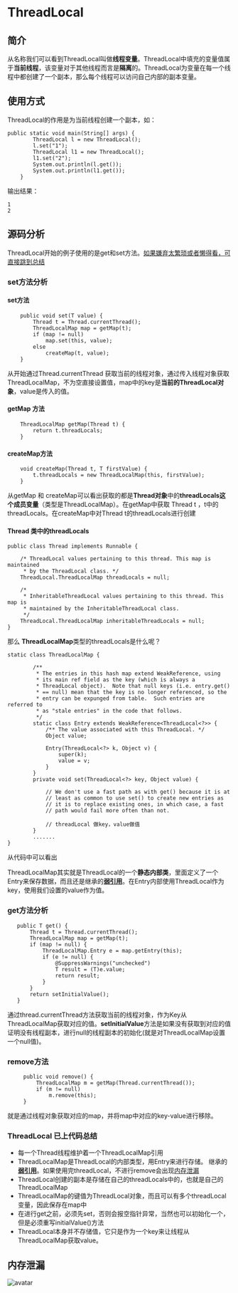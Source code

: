 # **ThreadLocal**

## 简介

从名称我们可以看到ThreadLocal叫做**线程变量**。ThreadLocal中填充的变量值属于**当前线程**，该变量对于其他线程而言是**隔离**的。ThreadLocal为变量在每一个线程中都创建了一个副本，那么每个线程可以访问自己内部的副本变量。

## 使用方式

ThreadLocal的作用是为当前线程创建一个副本，如：

```
public static void main(String[] args) {
        ThreadLocal l = new ThreadLocal();
        l.set("1");
        ThreadLocal l1 = new ThreadLocal();
        l1.set("2");
        System.out.println(l.get());
        System.out.println(l1.get());
    }
```

输出结果： 

```
1
2
```

## 源码分析

ThreadLocal开始的例子使用的是get和set方法。[如果嫌弃太繁琐或者懒得看，可直接跳到总结](#2)

### set方法分析

#### set方法

```
    public void set(T value) {
        Thread t = Thread.currentThread();
        ThreadLocalMap map = getMap(t);
        if (map != null)
            map.set(this, value);
        else
            createMap(t, value);
    }
```

从开始通过Thread.currentThread 获取当前的线程对象，通过传入线程对象获取ThreadLocalMap，不为空直接设置值，map中的key是**当前的ThreadLocal对象**，value是传入的值。

#### getMap 方法

```
    ThreadLocalMap getMap(Thread t) {
        return t.threadLocals;
    }
```

#### createMap方法

```
    void createMap(Thread t, T firstValue) {
        t.threadLocals = new ThreadLocalMap(this, firstValue);
    }
```

从getMap 和 createMap可以看出获取的都是**Thread对象**中的**threadLocals这个成员变量**（类型是ThreadLocalMap）。在getMap中获取 Thread t ，t中的threadLocals。在createMap中对Thread t的threadLocals进行创建

#### Thread 类中的threadLocals

```
public class Thread implements Runnable {

    /* ThreadLocal values pertaining to this thread. This map is maintained
     * by the ThreadLocal class. */
    ThreadLocal.ThreadLocalMap threadLocals = null;

    /*
     * InheritableThreadLocal values pertaining to this thread. This map is
     * maintained by the InheritableThreadLocal class.
     */
    ThreadLocal.ThreadLocalMap inheritableThreadLocals = null;
}

```

那么 **ThreadLocalMap**类型的threadLocals是什么呢？

```
static class ThreadLocalMap {

        /**
         * The entries in this hash map extend WeakReference, using
         * its main ref field as the key (which is always a
         * ThreadLocal object).  Note that null keys (i.e. entry.get()
         * == null) mean that the key is no longer referenced, so the
         * entry can be expunged from table.  Such entries are referred to
         * as "stale entries" in the code that follows.
         */
        static class Entry extends WeakReference<ThreadLocal<?>> {
            /** The value associated with this ThreadLocal. */
            Object value;

            Entry(ThreadLocal<?> k, Object v) {
                super(k);
                value = v;
            }
        }
        private void set(ThreadLocal<?> key, Object value) {

            // We don't use a fast path as with get() because it is at
            // least as common to use set() to create new entries as
            // it is to replace existing ones, in which case, a fast
            // path would fail more often than not.

            // threadLocal 做key，value做值
        }
        .......
}
```

从代码中可以看出

ThreadLocalMap其实就是ThreadLocal的一个**静态内部类**，里面定义了一个Entry来保存数据，而且还是继承的[**弱引用**]()。在Entry内部使用ThreadLocal作为key，使用我们设置的value作为值。

### get方法分析

 ```
    public T get() {
        Thread t = Thread.currentThread();
        ThreadLocalMap map = getMap(t);
        if (map != null) {
            ThreadLocalMap.Entry e = map.getEntry(this);
            if (e != null) {
                @SuppressWarnings("unchecked")
                T result = (T)e.value;
                return result;
            }
        }
        return setInitialValue();
    }
 ```

通过thread.currentThread方法获取当前的线程对象，作为Key从ThreadLocalMap获取对应的值。**setInitialValue**方法是如果没有获取到对应的值证明没有线程副本，进行null的线程副本的初始化(就是对ThreadLocalMap设置一个null值)。

### **remove方法**

```
     public void remove() {
         ThreadLocalMap m = getMap(Thread.currentThread());
         if (m != null)
             m.remove(this);
     }
```

就是通过线程对象获取对应的map，并将map中对应的key-value进行移除。

### <span id="2">ThreadLocal 已上代码总结</span>

* 每一个Thread线程维护着一个ThreadLocalMap引用
* ThreadLocalMap是ThreadLocal的内部类型，用Entry来进行存储。 继承的[**弱引用**]()。如果使用完threadLocal，不进行remove会出现[内存泄漏](#3)
* ThreadLocal创建的副本是存储在自己的threadLocals中的，也就是自己的ThreadLocalMap
* ThreadLocalMap的键值为ThreadLocal对象，而且可以有多个threadLocal变量，因此保存在map中
* 在进行get之前，必须先set，否则会报空指针异常，当然也可以初始化一个，但是必须重写initialValue()方法
* ThreadLocal本身并不存储值，它只是作为一个key来让线程从ThreadLocalMap获取value。

## <span id="3">内存泄漏</span>
![avatar](https://github.com/craftlook/Note/blob/master/image/threadLocal-heap.jpeg)
